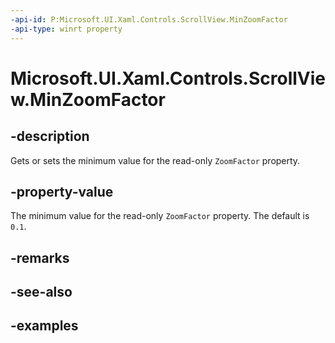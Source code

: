 ```yaml
---
-api-id: P:Microsoft.UI.Xaml.Controls.ScrollView.MinZoomFactor
-api-type: winrt property
---
```


# Microsoft.UI.Xaml.Controls.ScrollView.MinZoomFactor

<!--
public double MinZoomFactor { get; set; }
-->

## -description

Gets or sets the minimum value for the read-only `ZoomFactor` property.

## -property-value

The minimum value for the read-only `ZoomFactor` property. The default is `0.1`.

## -remarks

## -see-also

## -examples
